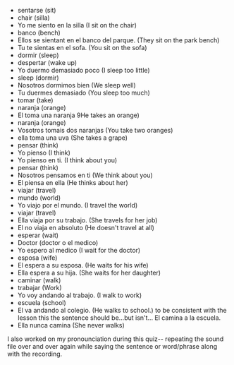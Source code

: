 * sentarse (sit)
* chair (silla)
* Yo me siento en la silla (I sit on the chair) 
* banco (bench)
* Ellos se sientant en el banco del parque. (They sit on the park bench)
* Tu te sientas en el sofa. (You sit on the sofa)
* dormir (sleep)
* despertar (wake up)
* Yo duermo demasiado poco (I sleep too little)
* sleep (dormir)
* Nosotros dormimos bien (We sleep well)
* Tu duermes demasiado (You sleep too much)
* tomar (take)
* naranja (orange)
* El toma una naranja 9He takes an orange)
* naranja (orange)
* Vosotros tomais dos naranjas (You take two oranges)
* ella toma una uva (She takes a grape)
* pensar (think)
* Yo pienso (I think)
* Yo pienso en ti. (I think about you)
* pensar (think)
* Nosotros pensamos en ti (We think about you)
* El piensa en ella (He thinks about her)
* viajar (travel)
* mundo (world)
* Yo viajo por el mundo. (I travel the world)
* viajar (travel)
* Ella viaja por su trabajo. (She travels for her job)
* El no viaja en absoluto (He doesn't travel at all)
* esperar (wait)
* Doctor (doctor o el medico)
* Yo espero al medico (I wait for the doctor)
* esposa (wife)
* El espera a su esposa. (He waits for his wife)
* Ella espera a su hija. (She waits for her daughter)
* caminar (walk)
* trabajar (Work)
* Yo voy andando al trabajo. (I walk to work)
* escuela (school) 
* El va andando al colegio. (He walks to school.) 
  to be consistent with the lesson this the sentence should be...but isn't...
  El camina a la escuela. 
* Ella nunca camina (She never walks)

I also worked on my pronounciation during this quiz--
repeating the sound file over and over again
while saying the sentence or word/phrase along with the recording. 
